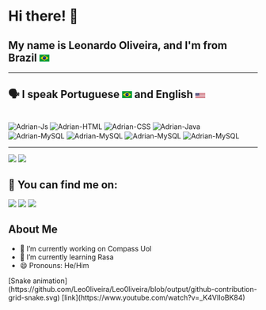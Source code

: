 # Hi there! 👋

## My name is Leonardo Oliveira, and I'm from Brazil <img src="https://raw.githubusercontent.com/Leo0liveira/Leo0liveira/main/Templates/Brazil.svg" width="20" />

---

## 🗣 I speak Portuguese <img src="https://raw.githubusercontent.com/Leo0liveira/Leo0liveira/main/Templates/Brazil.svg" width="20" /> and  English <img src="https://raw.githubusercontent.com/Leo0liveira/Leo0liveira/main/Templates/Eua.svg" width="20" />

<div style="display: inline_block"><br>
  <img align="center" alt="Adrian-Js" src="https://img.shields.io/badge/JavaScript-F7DF1E?style=for-the-badge&logo=javascript&logoColor=black">
  <img align="center" alt="Adrian-HTML" src="https://img.shields.io/badge/HTML5-E34F26?style=for-the-badge&logo=html5&logoColor=white">
  <img align="center" alt="Adrian-CSS" src="https://img.shields.io/badge/CSS3-1572B6?style=for-the-badge&logo=css3&logoColor=white">
  <img align="center" alt="Adrian-Java" src="https://img.shields.io/badge/Java-ED8B00?style=for-the-badge&logo=java&logoColor=white">
  <img align="center" alt="Adrian-MySQL" src="https://img.shields.io/badge/MySQL-00000F?style=for-the-badge&logo=mysql&logoColor=white">
  <img align="center" alt="Adrian-MySQL" src="https://img.shields.io/badge/Python-3776AB?style=for-the-badge&logo=python&logoColor=white">
  <img align="center" alt="Adrian-MySQL" src="https://img.shields.io/badge/MongoDB-white?style=for-the-badge&logo=mongodb&logoColor=4EA94B">
  <img align="center" alt="Adrian-MySQL" src="https://img.shields.io/badge/Node.js-339933?style=for-the-badge&logo=nodedotjs&logoColor=white">
</div>

---
  <p align="left">
  <img height="180" src="https://github-readme-stats.vercel.app/api?username=Leo0liveira&theme=synthwave&show_icons=true&count_private=true"/>
  <img height="180" src="https://github-readme-stats.vercel.app/api/top-langs/?username=Leo0liveira&layout=compact&langs_count=16&theme=synthwave"/>
</p>

## 🔎 You can find me on:
<div>
  <a href="https://www.instagram.com/oleofelipe_/" target="_blank"><img src="https://img.shields.io/badge/-Instagram-%23E4405F?style=for-the-badge&logo=instagram&logoColor=white" target="_blank"></a>
  <a href = "mailto:leoufms@gmail.com"><img src="https://img.shields.io/badge/-Gmail-%23333?style=for-the-badge&logo=gmail&logoColor=white" target="_blank"></a>
  <a href="https://www.linkedin.com/in/leonardo-oliveira-freitas/" target="_blank"><img src="https://img.shields.io/badge/-LinkedIn-%230077B5?style=for-the-badge&logo=linkedin&logoColor=white" target="_blank"></a> 
</div>

## About Me

- 🔭 I’m currently working on Compass Uol
- 🌱 I’m currently learning Rasa
- 😄 Pronouns: He/Him

<div>
  [Snake animation](https://github.com/Leo0liveira/Leo0liveira/blob/output/github-contribution-grid-snake.svg)
  [link](https://www.youtube.com/watch?v=_K4VIIoBK84)
</div>

<!--
- 🔭 I’m currently working on Compass Uol
- 🌱 I’m currently learning Rasa
- 👯 I’m looking to collaborate on ...
- 🤔 I’m looking for help with ...
- 💬 Ask me about ...
- 📫 How to reach me: ...
- 😄 Pronouns: He/Him
- ⚡ Fun fact: ...
-->
